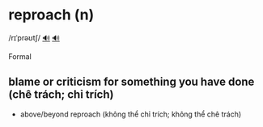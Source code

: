# reproach (n)

/rɪˈprəʊtʃ/ [🔊](https://www.oxfordlearnersdictionaries.com/media/english/uk_pron/r/rep/repro/reproach__gb_1.mp3) [🔊](https://www.oxfordlearnersdictionaries.com/media/english/us_pron/r/rep/repro/reproach__us_1.mp3)

Formal

## blame or criticism for something you have done (chê trách; chỉ trích)

- above/beyond reproach (không thể chỉ trích; không thể chê trách)